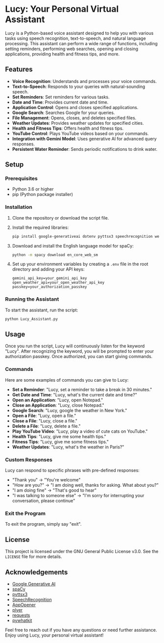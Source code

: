 # Lucy: Your Personal Virtual Assistant

Lucy is a Python-based voice assistant designed to help you with various tasks using speech recognition, text-to-speech, and natural language processing. This assistant can perform a wide range of functions, including setting reminders, performing web searches, opening and closing applications, providing health and fitness tips, and more.

## Features

- **Voice Recognition**: Understands and processes your voice commands.
- **Text-to-Speech**: Responds to your queries with natural-sounding speech.
- **Set Reminders**: Set reminders for various tasks.
- **Date and Time**: Provides current date and time.
- **Application Control**: Opens and closes specified applications.
- **Google Search**: Searches Google for your queries.
- **File Management**: Opens, closes, and deletes specified files.
- **Weather Updates**: Provides weather updates for specified cities.
- **Health and Fitness Tips**: Offers health and fitness tips.
- **YouTube Control**: Plays YouTube videos based on your commands.
- **Integration with Gemini Model**: Uses generative AI for advanced query responses.
- **Persistent Water Reminder**: Sends periodic notifications to drink water.

## Setup

### Prerequisites

- Python 3.6 or higher
- pip (Python package installer)

### Installation

1. Clone the repository or download the script file.

2. Install the required libraries:

   ```bash
   pip install google-generativeai dotenv pyttsx3 speechrecognition webbrowser spacy AppOpener plyer requests pywhatkit
   ```

3. Download and install the English language model for spaCy:

   ```bash
   python -m spacy download en_core_web_sm
   ```

4. Set up your environment variables by creating a `.env` file in the root directory and adding your API keys:

   ```
   gemini_api_key=your_gemini_api_key
   open_weather_api=your_open_weather_api_key
   passkey=your_authorization_passkey
   ```

### Running the Assistant

To start the assistant, run the script:

```bash
python Lucy_Assistant.py
```

## Usage

Once you run the script, Lucy will continuously listen for the keyword "Lucy". After recognizing the keyword, you will be prompted to enter your authorization passkey. Once authorized, you can start giving commands.

### Commands

Here are some examples of commands you can give to Lucy:

- **Set a Reminder**: "Lucy, set a reminder to take a break in 30 minutes."
- **Get Date and Time**: "Lucy, what's the current date and time?"
- **Open an Application**: "Lucy, open Notepad."
- **Close an Application**: "Lucy, close Notepad."
- **Google Search**: "Lucy, google the weather in New York."
- **Open a File**: "Lucy, open a file."
- **Close a File**: "Lucy, close a file."
- **Delete a File**: "Lucy, delete a file."
- **Play YouTube Video**: "Lucy, play a video of cute cats on YouTube."
- **Health Tips**: "Lucy, give me some health tips."
- **Fitness Tips**: "Lucy, give me some fitness tips."
- **Weather Updates**: "Lucy, what's the weather in Paris?"

### Custom Responses

Lucy can respond to specific phrases with pre-defined responses:

- "Thank you" -> "You're welcome"
- "How are you?" -> "I am doing well, thanks for asking. What about you?"
- "I am doing fine" -> "That's good to hear"
- "I was talking to someone else" -> "I'm sorry for interrupting your conversation, please continue"

### Exit the Program

To exit the program, simply say "exit".

## License

This project is licensed under the GNU General Public License v3.0. See the `LICENSE` file for more details.

## Acknowledgements

- [Google Generative AI](https://cloud.google.com/ai)
- [spaCy](https://spacy.io/)
- [pyttsx3](https://pyttsx3.readthedocs.io/)
- [SpeechRecognition](https://pypi.org/project/SpeechRecognition/)
- [AppOpener](https://github.com/gupta-tushar/AppOpener)
- [plyer](https://plyer.readthedocs.io/en/latest/)
- [requests](https://docs.python-requests.org/en/latest/)
- [pywhatkit](https://pypi.org/project/pywhatkit/)

Feel free to reach out if you have any questions or need further assistance. Enjoy using Lucy, your personal virtual assistant!